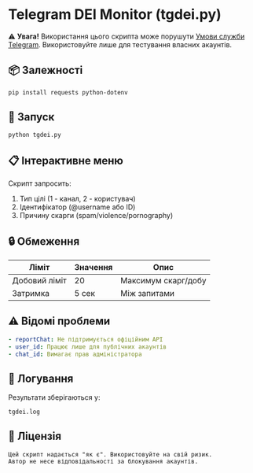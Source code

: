 # Telegram DEI Monitor (tgdei.py)

⚠️ **Увага!** Використання цього скрипта може порушути [Умови служби Telegram](https://core.telegram.org/api/terms). Використовуйте лише для тестування власних акаунтів.

## 📦 Залежності
```bash
pip install requests python-dotenv
```

## 🚀 Запуск
```bash
python tgdei.py
```

## 📋 Інтерактивне меню
Скрипт запросить:
1. Тип цілі (1 - канал, 2 - користувач)
2. Ідентифікатор (@username або ID)
3. Причину скарги (spam/violence/pornography)

## 🔒 Обмеження
| Ліміт | Значення | Опис |
|-------|----------|------|
| Добовий ліміт | 20 | Максимум скарг/добу |
| Затримка | 5 сек | Між запитами |

## ⚠️ Відомі проблеми
```yaml
- reportChat: Не підтримується офіційним API
- user_id: Працює лише для публічних акаунтів
- chat_id: Вимагає прав адміністратора
```

## 📄 Логування
Результати зберігаються у:
```bash
tgdei.log
```

## 📜 Ліцензія
```text
Цей скрипт надається "як є". Використовуйте на свій ризик.
Автор не несе відповідальності за блокування акаунтів.
```
